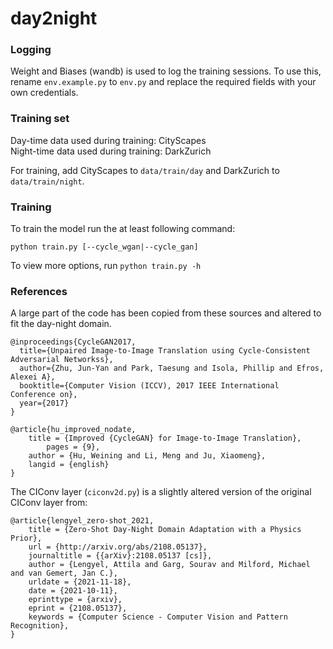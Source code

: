 # day2night

### Logging

Weight and Biases (wandb) is used to log the training sessions. To use this, rename `env.example.py` to `env.py` and
replace the required fields with your own credentials.

### Training set

Day-time data used during training: CityScapes <br>
Night-time data used during training: DarkZurich

For training, add CityScapes to `data/train/day` and DarkZurich to `data/train/night`.

### Training

To train the model run the at least following command:

`python train.py [--cycle_wgan|--cycle_gan]`

To view more options, run `python train.py -h`

### References

A large part of the code has been copied from these sources and altered to fit the day-night domain.

```
@inproceedings{CycleGAN2017,
  title={Unpaired Image-to-Image Translation using Cycle-Consistent Adversarial Networkss},
  author={Zhu, Jun-Yan and Park, Taesung and Isola, Phillip and Efros, Alexei A},
  booktitle={Computer Vision (ICCV), 2017 IEEE International Conference on},
  year={2017}
}
```

```
@article{hu_improved_nodate,
	title = {Improved {CycleGAN} for Image-to-Image Translation},
		pages = {9},
	author = {Hu, Weining and Li, Meng and Ju, Xiaomeng},
	langid = {english}
}
```

The CIConv layer (`ciconv2d.py`) is a slightly altered version of the original CIConv layer from:
```
@article{lengyel_zero-shot_2021,
	title = {Zero-Shot Day-Night Domain Adaptation with a Physics Prior},
	url = {http://arxiv.org/abs/2108.05137},
	journaltitle = {{arXiv}:2108.05137 [cs]},
	author = {Lengyel, Attila and Garg, Sourav and Milford, Michael and van Gemert, Jan C.},
	urldate = {2021-11-18},
	date = {2021-10-11},
	eprinttype = {arxiv},
	eprint = {2108.05137},
	keywords = {Computer Science - Computer Vision and Pattern Recognition},
}
```